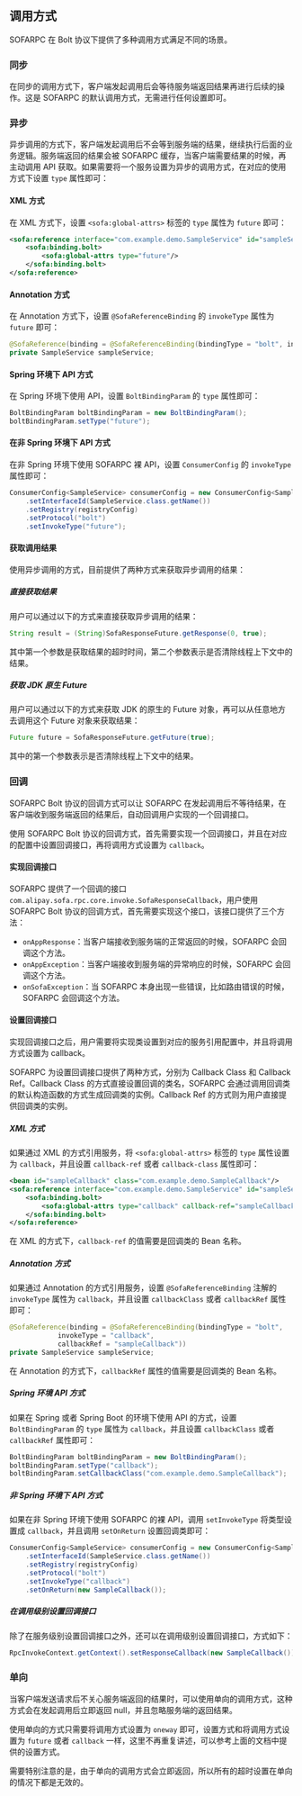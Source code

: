 ## 调用方式

SOFARPC 在 Bolt 协议下提供了多种调用方式满足不同的场景。

### 同步

在同步的调用方式下，客户端发起调用后会等待服务端返回结果再进行后续的操作。这是 SOFARPC 的默认调用方式，无需进行任何设置即可。

### 异步

异步调用的方式下，客户端发起调用后不会等到服务端的结果，继续执行后面的业务逻辑。服务端返回的结果会被 SOFARPC 缓存，当客户端需要结果的时候，再主动调用 API 获取。如果需要将一个服务设置为异步的调用方式，在对应的使用方式下设置 `type` 属性即可：

#### XML 方式

在 XML 方式下，设置 `<sofa:global-attrs>` 标签的 `type` 属性为 `future` 即可：

```xml
<sofa:reference interface="com.example.demo.SampleService" id="sampleService">
    <sofa:binding.bolt>
        <sofa:global-attrs type="future"/>
    </sofa:binding.bolt>
</sofa:reference>
```

#### Annotation 方式

在 Annotation 方式下，设置 `@SofaReferenceBinding` 的 `invokeType` 属性为 `future` 即可：

```java
@SofaReference(binding = @SofaReferenceBinding(bindingType = "bolt", invokeType = "future"))
private SampleService sampleService;
```

#### Spring 环境下 API 方式

在 Spring 环境下使用 API，设置 `BoltBindingParam` 的 `type` 属性即可：

```java
BoltBindingParam boltBindingParam = new BoltBindingParam();
boltBindingParam.setType("future");
```

#### 在非 Spring 环境下 API 方式

在非 Spring 环境下使用 SOFARPC 裸 API，设置 `ConsumerConfig` 的 `invokeType` 属性即可：

```java
ConsumerConfig<SampleService> consumerConfig = new ConsumerConfig<SampleService>()
    .setInterfaceId(SampleService.class.getName())
    .setRegistry(registryConfig)
    .setProtocol("bolt")
    .setInvokeType("future");
```

#### 获取调用结果

使用异步调用的方式，目前提供了两种方式来获取异步调用的结果：

##### 直接获取结果

用户可以通过以下的方式来直接获取异步调用的结果：

```java
String result = (String)SofaResponseFuture.getResponse(0, true);
```

其中第一个参数是获取结果的超时时间，第二个参数表示是否清除线程上下文中的结果。

##### 获取 JDK 原生 Future

用户可以通过以下的方式来获取 JDK 的原生的 Future 对象，再可以从任意地方去调用这个 Future 对象来获取结果：

```java
Future future = SofaResponseFuture.getFuture(true);
```

其中的第一个参数表示是否清除线程上下文中的结果。

### 回调

SOFARPC Bolt 协议的回调方式可以让 SOFARPC 在发起调用后不等待结果，在客户端收到服务端返回的结果后，自动回调用户实现的一个回调接口。

使用 SOFARPC Bolt 协议的回调方式，首先需要实现一个回调接口，并且在对应的配置中设置回调接口，再将调用方式设置为 `callback`。

#### 实现回调接口

SOFARPC 提供了一个回调的接口 `com.alipay.sofa.rpc.core.invoke.SofaResponseCallback`，用户使用 SOFARPC Bolt 协议的回调方式，首先需要实现这个接口，该接口提供了三个方法：

* `onAppResponse`：当客户端接收到服务端的正常返回的时候，SOFARPC 会回调这个方法。
* `onAppException`：当客户端接收到服务端的异常响应的时候，SOFARPC 会回调这个方法。
* `onSofaException`：当 SOFARPC 本身出现一些错误，比如路由错误的时候，SOFARPC 会回调这个方法。

#### 设置回调接口

实现回调接口之后，用户需要将实现类设置到对应的服务引用配置中，并且将调用方式设置为 callback。

SOFARPC 为设置回调接口提供了两种方式，分别为 Callback Class 和 Callback Ref。Callback Class 的方式直接设置回调的类名，SOFARPC 会通过调用回调类的默认构造函数的方式生成回调类的实例。Callback Ref 的方式则为用户直接提供回调类的实例。

##### XML 方式

如果通过 XML 的方式引用服务，将 `<sofa:global-attrs>` 标签的 `type` 属性设置为 `callback`，并且设置 `callback-ref` 或者 `callback-class` 属性即可：

```xml
<bean id="sampleCallback" class="com.example.demo.SampleCallback"/>
<sofa:reference interface="com.example.demo.SampleService" id="sampleService">
    <sofa:binding.bolt>
        <sofa:global-attrs type="callback" callback-ref="sampleCallback"/>
    </sofa:binding.bolt>
</sofa:reference>
```

在 XML 的方式下，`callback-ref` 的值需要是回调类的 Bean 名称。

##### Annotation 方式

如果通过 Annotation 的方式引用服务，设置 `@SofaReferenceBinding` 注解的 `invokeType` 属性为 `callback`，并且设置 `callbackClass` 或者 `callbackRef` 属性即可：

```java
@SofaReference(binding = @SofaReferenceBinding(bindingType = "bolt",
            invokeType = "callback",
            callbackRef = "sampleCallback"))
private SampleService sampleService;
```

在 Annotation 的方式下，`callbackRef` 属性的值需要是回调类的 Bean 名称。

##### Spring 环境 API 方式

如果在 Spring 或者 Spring Boot 的环境下使用 API 的方式，设置 `BoltBindingParam` 的 `type` 属性为 `callback`，并且设置 `callbackClass` 或者 `callbackRef` 属性即可：

```java
BoltBindingParam boltBindingParam = new BoltBindingParam();
boltBindingParam.setType("callback");
boltBindingParam.setCallbackClass("com.example.demo.SampleCallback");
```

##### 非 Spring 环境下 API 方式

如果在非 Spring 环境下使用 SOFARPC 的裸 API，调用 `setInvokeType` 将类型设置成 `callback`，并且调用 `setOnReturn` 设置回调类即可：

```java
ConsumerConfig<SampleService> consumerConfig = new ConsumerConfig<SampleService>()
    .setInterfaceId(SampleService.class.getName())
    .setRegistry(registryConfig)
    .setProtocol("bolt")
    .setInvokeType("callback")
    .setOnReturn(new SampleCallback());
```

##### 在调用级别设置回调接口

除了在服务级别设置回调接口之外，还可以在调用级别设置回调接口，方式如下：

```java
RpcInvokeContext.getContext().setResponseCallback(new SampleCallback());
```

### 单向

当客户端发送请求后不关心服务端返回的结果时，可以使用单向的调用方式，这种方式会在发起调用后立即返回 null，并且忽略服务端的返回结果。

使用单向的方式只需要将调用方式设置为 `oneway` 即可，设置方式和将调用方式设置为 `future` 或者 `callback` 一样，这里不再重复讲述，可以参考上面的文档中提供的设置方式。

需要特别注意的是，由于单向的调用方式会立即返回，所以所有的超时设置在单向的情况下都是无效的。